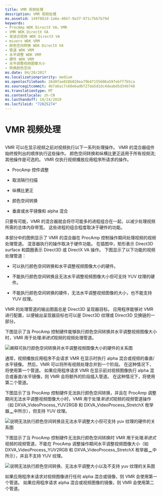 ```yaml
---
title: VMR 视频处理
description: VMR 视频处理
ms.assetid: 149f881d-1a6e-46b7-9a37-971c7bb7b79d
keywords:
- ProcAmp WDK DirectX VA，VMR
- VMR WDK DirectX VA
- 渐进式视频 WDK DirectX VA
- mixers WDK VRM
- 颜色空间转换 WDK DirectX VA
- 管道 WDK VRM
- 水平调整 WDK VRM
- 硬件 WDK VRM
- 水平调整视频图像大小
- 转换颜色空间
ms.date: 04/20/2017
ms.localizationpriority: medium
ms.openlocfilehash: 26d0fae028b028ea79b47155606a59febff7b5ca
ms.sourcegitcommit: 4b7a6ac7c68e6ad6f27da5d1dc4deabd5d34b748
ms.translationtype: MT
ms.contentlocale: zh-CN
ms.lasthandoff: 10/24/2019
ms.locfileid: "72825274"
---
```

# <a name="vmr-video-processing"></a>VMR 视频处理


## <span id="ddk_vmr_video_processing_gg"></span><span id="DDK_VMR_VIDEO_PROCESSING_GG"></span>


VMR 可以在显示视频之前对视频执行以下一系列处理操作。 VMR 的混合器组件始终按列出的顺序执行这些操作。 颜色空间转换和纵横比更正适用于所有视频流;其他操作是可选的。 VMR 仅执行视频播放应用程序所请求的操作。

-   ProcAmp 控件调整

-   取消隔行扫描

-   纵横比更正

-   颜色空间转换

-   垂直或水平镜像和 alpha 混合

只要有可能，VMR 的混合器就会将尽可能多的进程组合在一起，以减少处理视频所需的总体内存带宽。 这些进程的组合程度取决于硬件的功能。

本部分中的图例显示了 VMR 的混合器在 ProcAmp 控制操作期间处理视频的视频处理管道。 混音器执行的操作取决于硬件功能。 在插图中，矩形表示 Direct3D surface 和圆圈表示 Direct3D 或 DirectX VA 操作。 下图显示了以下功能的视频处理管道：

-   可以执行颜色空间转换和水平调整视频图像大小的硬件。

-   不能执行颜色空间转换且无法水平调整视频图像大小但可支持 YUV 纹理的硬件。

-   不能执行颜色空间转换的硬件，无法水平调整视频图像的大小，也不能支持 YUV 纹理。

VMR 的处理管道的输出图面总是 Direct3D 呈现器目标。 应用程序能够对 VMR 进行配置，以便输出呈现器目标也可以是 Direct3D 纹理或 Direct3D 交换链的一部分。

下图显示了当 ProcAmp 控制硬件能够执行颜色空间转换并水平调整视频图像大小时，VMR 用于处理*渐进式*视频的视频处理管道。

![阐释可执行颜色空间转换并水平调整视频图像大小的硬件的关系图](images/procamp1.png)

通常，视频播放应用程序不会请求 VMR 在显示时执行 alpha 混合或视频的垂直/水平镜像。 然后，VMR 可以将所有视频处理合并到一个阶段。 在这种情况下，将使用第一个管道。 如果应用程序请求 VMR 在显示前对视频图像执行 alpha 混合或垂直/水平镜像，则 VMR 会将额外的阶段插入管道。 在这种情况下，将使用第二个管道。

下图显示了当 ProcAmp 控制硬件无法执行颜色空间转换，并且在 ProcAmp 调整期间无法水平调整视频图像大小时，VMR 用于处理*渐进式*视频的视频管道操作（如 DXVA\_VideoProcess\_YUV2RGB 和 DXVA\_VideoProcess\_StretchX 枚举器[ **\_** ](https://docs.microsoft.com/windows-hardware/drivers/ddi/dxva/ne-dxva-_dxva_videoprocesscaps)中所示），但支持 YUV 纹理。

![说明无法执行颜色空间转换且无法水平调整大小但可支持 yuv 纹理的硬件的关系图](images/procamp2.png)

下图显示了当 ProcAmp 控制硬件无法执行颜色空间转换时 VMR 用于处理*渐进式*视频的视频管道，不能在 ProcAmp 调整操作期间水平调整视频图像大小（如 DXVA\_VideoProcess\_YUV2RGB 和 DXVA\_VideoProcess\_StretchX 枚举器[ **\_** ](https://docs.microsoft.com/windows-hardware/drivers/ddi/dxva/ne-dxva-_dxva_videoprocesscaps)中所示），并且不支持 YUV 纹理。

![说明无法执行颜色空间转换、无法水平调整大小以及不支持 yuv 纹理的关系图](images/procamp3.png)

如果应用程序未请求对视频图像进行任何 alpha 混合或镜像，则 VMR 会使用第一个管道。 如果应用程序请求 alpha 混合或视频图像的镜像，则 VMR 会使用第二个管道。

 

 





